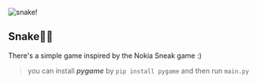 ![snake!](https://33333.cdn.cke-cs.com/kSW7V9NHUXugvhoQeFaf/images/f04784acddd5bad23b59499892b6046b20764d1996f4af80.png)

## Snake🐍💾

There's a simple game inspired by the Nokia Sneak game :)

> you can install _**pygame**_ by `pip install pygame` and then run `main.py`